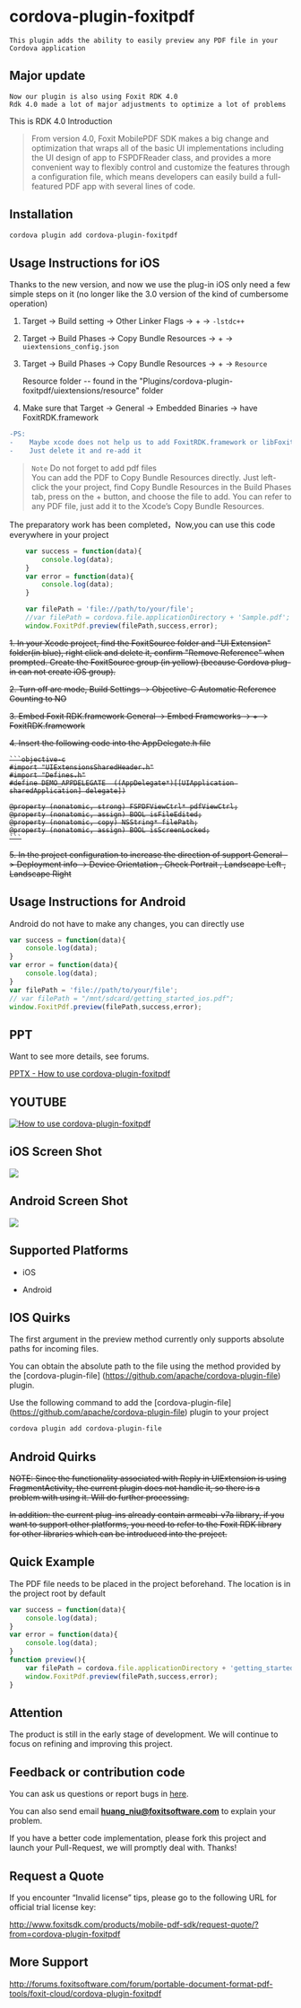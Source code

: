 <!--
# license: Licensed to the Apache Software Foundation (ASF) under one
#         or more contributor license agreements.  See the NOTICE file
#         distributed with this work for additional information
#         regarding copyright ownership.  The ASF licenses this file
#         to you under the Apache License, Version 2.0 (the
#         "License"); you may not use this file except in compliance
#         with the License.  You may obtain a copy of the License at
#
#           http://www.apache.org/licenses/LICENSE-2.0
#
#         Unless required by applicable law or agreed to in writing,
#         software distributed under the License is distributed on an
#         "AS IS" BASIS, WITHOUT WARRANTIES OR CONDITIONS OF ANY
#         KIND, either express or implied.  See the License for the
#         specific language governing permissions and limitations
#         under the License.
-->

# cordova-plugin-foxitpdf
    This plugin adds the ability to easily preview any PDF file in your Cordova application

## Major update
    Now our plugin is also using Foxit RDK 4.0
    Rdk 4.0 made a lot of major adjustments to optimize a lot of problems

This is RDK 4.0 Introduction

> From version 4.0, Foxit MobilePDF SDK makes a big change and optimization that wraps all of the basic UI implementations including the UI design of app to FSPDFReader class, and provides a more convenient way to flexibly control and customize the features through a configuration file, which means developers can easily build a full-featured PDF app with several lines of code.

## Installation
```bash
cordova plugin add cordova-plugin-foxitpdf
```

## Usage Instructions for iOS
Thanks to the new version, and now we use the plug-in iOS only need a few simple steps on it (no longer like the 3.0 version of the kind of cumbersome operation)

1. Target -> Build setting -> Other Linker Flags -> + ->  `-lstdc++`
2. Target -> Build Phases -> Copy Bundle Resources ->  +  -> `uiextensions_config.json`
3. Target -> Build Phases -> Copy Bundle Resources ->  +  -> `Resource`

    Resource folder -- found in the "Plugins/cordova-plugin-foxitpdf/uiextensions/resource" folder

4. Make sure that Target -> General -> Embedded Binaries -> have FoxitRDK.framework
```diff
-PS:
-    Maybe xcode does not help us to add FoxitRDK.framework or libFoxitRDKUIExtensions.a correctly
-    Just delete it and re-add it
```    

> `Note` Do not forget to add pdf files  
   You can add the PDF to Copy Bundle Resources directly. Just left-click the your project, find Copy Bundle Resources in the Build Phases tab, press on the + button, and choose the file to add. You can refer to any PDF file, just add it to the Xcode’s Copy Bundle Resources.


The preparatory work has been completed，Now,you can use this code everywhere in your project

```js
    var success = function(data){
        console.log(data);
    }
    var error = function(data){
        console.log(data);
    }

    var filePath = 'file://path/to/your/file';
    //var filePath = cordova.file.applicationDirectory + 'Sample.pdf';
    window.FoxitPdf.preview(filePath,success,error);
```

<s>1. In your Xcode project, find the FoxitSource folder and  "UI Extension" folder(in blue), right click and delete it, confirm "Remove Reference" when prompted. Create the FoxitSource group (in yellow) (because Cordova plug-in can not create iOS group).</s>

<s>2. Turn off arc mode, Build Settings -> Objective-C Automatic Reference Counting to NO </s>

<s>3. Embed Foxit RDK.framework General -> Embed Frameworks -> + -> FoxitRDK.framework </s>

<s>4. Insert the following code into the AppDelegate.h file

	```objective-c
	#import "UIExtensionsSharedHeader.h"
	#import "Defines.h"
	#define DEMO_APPDELEGATE  ((AppDelegate*)[[UIApplication sharedApplication] delegate])

	@property (nonatomic, strong) FSPDFViewCtrl* pdfViewCtrl;
	@property (nonatomic, assign) BOOL isFileEdited;
	@property (nonatomic, copy) NSString* filePath;
	@property (nonatomic, assign) BOOL isScreenLocked;
	```
</s>

<s>5. In the project configuration to increase the direction of support
	General -> Deployment info -> Device Orientation ,   Check
	Portrait , Landscape Left , Landscape Right
</s>




## Usage Instructions for Android
Android do not have to make any changes, you can directly use

```js
var success = function(data){
    console.log(data);
}
var error = function(data){
    console.log(data);
}
var filePath = 'file://path/to/your/file';
// var filePath = "/mnt/sdcard/getting_started_ios.pdf";
window.FoxitPdf.preview(filePath,success,error);
```

## PPT
Want to see more details, see forums.

[PPTX - How to use cordova-plugin-foxitpdf](http://forums.foxitsoftware.com/forum/portable-document-format-pdf-tools/foxit-cloud/cordova-plugin-foxitpdf/162972-ppt-how-to-use-cordova-plugin-foxitpdf)

## YOUTUBE
[![How to use cordova-plugin-foxitpdf](http://img.youtube.com/vi/3stdbwcm68k/maxresdefault.jpg)](https://youtu.be/3stdbwcm68k)


## iOS Screen Shot
![](https://raw.githubusercontent.com/foxitsoftware/cordova-plugin-foxitpdf/master/plugin_ios.gif)



## Android Screen Shot
![](https://raw.githubusercontent.com/foxitsoftware/cordova-plugin-foxitpdf/master/plugin_android.gif)


## Supported Platforms

- iOS

- Android



## IOS Quirks

The first argument in the preview method currently only supports absolute paths for incoming files.

You can obtain the absolute path to the file using the method provided by the [cordova-plugin-file] (https://github.com/apache/cordova-plugin-file) plugin.

Use the following command to add the [cordova-plugin-file] (https://github.com/apache/cordova-plugin-file) plugin to your project

```bash
cordova plugin add cordova-plugin-file
```


## Android Quirks

<s>NOTE: Since the functionality associated with Reply in UIExtension is using FragmentActivity, the current plugin does not handle it, so there is a problem with using it. Will do further processing.</s>

<s>In addition: the current plug-ins already contain armeabi-v7a library, if you want to support other platforms, you need to refer to the Foxit RDK library for other libraries which can be introduced into the project.</s>


## Quick Example

The PDF file needs to be placed in the project beforehand. The location is in the project root by default

```js
var success = function(data){
    console.log(data);
}
var error = function(data){
    console.log(data);
}
function preview(){
    var filePath = cordova.file.applicationDirectory + 'getting_started_ios.pdf';
    window.FoxitPdf.preview(filePath,success,error);
}
```


## Attention

The product is still in the early stage of development. We will continue to focus on refining and improving this project.

## Feedback or contribution code

You can ask us questions or report bugs in [here](https://github.com/foxitsoftware/cordova-plugin-foxitpdf/issues).

You can also send email **huang_niu@foxitsoftware.com** to explain your problem.

If you have a better code implementation, please fork this project and launch your Pull-Request, we will promptly deal with. Thanks!


## Request a Quote
If you encounter “Invalid license” tips, please go to the following URL for official trial license key:

http://www.foxitsdk.com/products/mobile-pdf-sdk/request-quote/?from=cordova-plugin-foxitpdf

## More Support

http://forums.foxitsoftware.com/forum/portable-document-format-pdf-tools/foxit-cloud/cordova-plugin-foxitpdf
